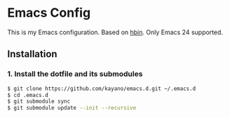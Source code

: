 # Emacs Config

This is my Emacs configuration. Based on [hbin](https://github.com/hbin/emacs.d).
Only Emacs 24 supported.

## Installation

### 1. Install the dotfile and its submodules

```bash
$ git clone https://github.com/kayano/emacs.d.git ~/.emacs.d
$ cd .emacs.d
$ git submodule sync
$ git submodule update --init --recursive
```
